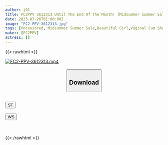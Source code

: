 ```yaml
---
author: j91
title: FC2PPV 3612313 Until The End Of The Month! [Midsummer Summer Sale! There Is A Risk Of Freezing, So We Recommend Purchasing Early.] Beautiful Enough To Be Scouted In The City! The First And Last Vaginal Cum Shot, Cum Swallowing, And The Cuteness Of The Girl Will Be Compensated! ! !
date: 2023-07-26T01:00:00Z
image: "FC2-PPV-3612313.jpg"
tags: [Uncensored, Midsummer Summer Sale,Beautiful Girl,Vaginal Cum Shot,Creampie,Cum Swallowing,]
maker: [FC2PPV]
actress: []
---
```



{{< rawhtml >}}

<div class="video" data-videoid="MX3LYzQgjKtmxAj">
    <a href="javascript:;">
        <img src="https://my.j91.asia/posts/FC2-PPV-3612313/FC2-PPV-3612313.jpg" width="WIDTH" height="HEIGHT" alt="FC2-PPV-3612313.mp4" loading="lazy">
    </a>
</div>

<script type="text/javascript" src="https://j91.asia/asset/on-demand-st.js"></script>

<br>
  <link rel="stylesheet" href="https://j91.asia/asset/bs5.css">
  
  <center>
  <button class="btn btn-primary" type="button" data-bs-toggle="collapse" data-bs-target=".multi-collapse" aria-expanded="false" aria-controls="multiCollapseExample1 multiCollapseExample2"><h2>Download</h2></button></center>
</p>
<div class="row">
  <div class="col">
    <div class="collapse multi-collapse" id="multiCollapseExample1">
      <div class="card card-body">
	      	      <br>
<div class="buttons">  
<a href="https://streamtape.to/v/MX3LYzQgjKtmxAj"><button class="btn-hover color-3"><i class="fa fa-download"></i> ST</button></a></div>
    </div>
  </div>
</div>
  <div class="col">
    <div class="collapse multi-collapse" id="multiCollapseExample2">
      <div class="card card-body">
	      <br>
<div class="buttons">
    <a href="https://wolfstream.tv/3ygeb12zla7t.html"><button class="btn-hover color-9"><i class="fa fa-download"></i> WS</button></a></div>
<br><br>
      </div>
    </div>
  </div>
</div>

{{< /rawhtml >}}

